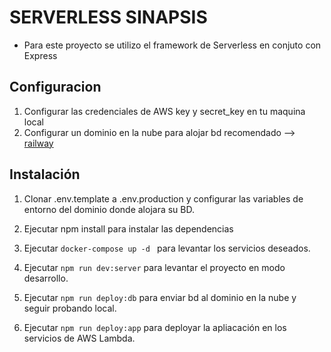 # SERVERLESS SINAPSIS
 - Para este proyecto se utilizo el framework de Serverless en conjuto con Express
## Configuracion

1. Configurar las credenciales de AWS key y secret_key en tu maquina local
2. Configurar un dominio en la nube para alojar bd recomendado -->  [railway](https://railway.app/)

## Instalación
1. Clonar .env.template a .env.production y configurar las variables de entorno del dominio donde alojara su BD.

2. Ejecutar npm install para instalar las dependencias

3. Ejecutar  ```docker-compose up -d ``` para levantar los servicios deseados.

4. Ejecutar ```npm run dev:server```  para levantar el proyecto en modo desarrollo.

5. Ejecutar ```npm run deploy:db```  para enviar bd al dominio en la nube y seguir probando local.

5. Ejecutar ```npm run deploy:app```  para deployar la apliacación en los servicios de AWS Lambda.